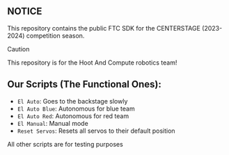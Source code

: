 ## NOTICE

This repository contains the public FTC SDK for the CENTERSTAGE (2023-2024) competition season.

>[!Caution]
>This repository is for the Hoot And Compute robotics team!

## Our Scripts (The Functional Ones):
- `El Auto`: Goes to the backstage slowly
- `El Auto Blue`: Autonomous for blue team
- `El Auto Red`: Autonomous for red team
- `El Manual`: Manual mode
- `Reset Servos`: Resets all servos to their default position

All other scripts are for testing purposes
